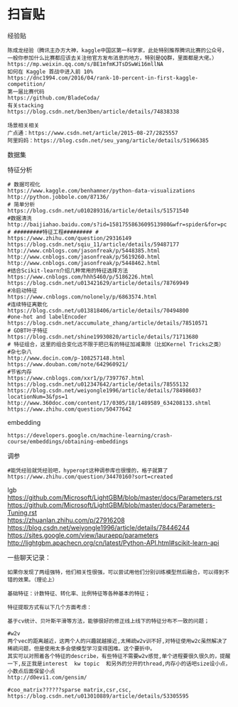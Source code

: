 # 扫盲贴  

经验贴

	陈成龙经验（腾讯主办方大神，kaggle中国区第一科学家，此处特别推荐腾讯比赛的公众号，一般你参加什么比赛都应该去关注他官方发布消息的地方，特别是QQ群，里面都是大佬。）
	https://mp.weixin.qq.com/s/BE1mfmKJTsDSwWi16mllNA
	如何在 Kaggle 首战中进入前 10%
	https://dnc1994.com/2016/04/rank-10-percent-in-first-kaggle-competition/
	第一届比赛代码
	https://github.com/BladeCoda/
	有关stacking
	https://blog.csdn.net/ben3ben/article/details/74838338
	
	场景相关相关
	广点通：https://www.csdn.net/article/2015-08-27/2825557
	阿里妈妈：https://blog.csdn.net/seu_yang/article/details/51966385
数据集  

特征分析  
	
	
	# 数据可视化
	https://www.kaggle.com/benhamner/python-data-visualizations
	http://python.jobbole.com/87136/
	# 简单分析
	https://blog.csdn.net/u010289316/article/details/51571540
	#数据清洗
	http://baijiahao.baidu.com/s?id=1581755863609513980&wfr=spider&for=pc
	# #########特征工程######### #
	https://www.zhihu.com/question/29316149
	https://blog.csdn.net/sqiu_11/article/details/59487177
	http://www.cnblogs.com/jasonfreak/p/5448385.html  
	http://www.cnblogs.com/jasonfreak/p/5619260.html  
	http://www.cnblogs.com/jasonfreak/p/5448462.html 
	#结合Scikit-learn介绍几种常用的特征选择方法
	https://www.cnblogs.com/hhh5460/p/5186226.html
	https://blog.csdn.net/u013421629/article/details/78769949
	#冷启动特征
    https://www.cnblogs.com/nolonely/p/6863574.html
    #连续特征离散化
    https://blog.csdn.net/u013818406/article/details/70494800
	#one-hot and labelEncoder
	https://blog.csdn.net/accumulate_zhang/article/details/78510571
	# GDBT叶子特征
	https://blog.csdn.net/shine19930820/article/details/71713680
	# 特征组合，这里的组合变化远不限于把已有的特征加减乘除（比如Kernel Tricks之类）
	#杂七杂八
	http://www.docin.com/p-108257148.html
	https://www.douban.com/note/642960921/
	#节省内存
	https://www.cnblogs.com/xxr1/p/7397767.html
	https://blog.csdn.net/u012347642/article/details/78555132
	https://blog.csdn.net/weiyongle1996/article/details/78498603?locationNum=3&fps=1
	http://www.360doc.com/content/17/0305/18/1489589_634208133.shtml
	https://www.zhihu.com/question/50477642
embedding

	https://developers.google.cn/machine-learning/crash-course/embeddings/obtaining-embeddings  

调参  

	#能凭经验就凭经验吧，hyperopt这种调参库也很慢的，格子就算了
	https://www.zhihu.com/question/34470160?sort=created  
lgb  
	https://github.com/Microsoft/LightGBM/blob/master/docs/Parameters.rst  
	https://github.com/Microsoft/LightGBM/blob/master/docs/Parameters-Tuning.rst  
	https://zhuanlan.zhihu.com/p/27916208  
	https://blog.csdn.net/weiyongle1996/article/details/78446244  
	https://sites.google.com/view/lauraepp/parameters  
	http://lightgbm.apachecn.org/cn/latest/Python-API.html#scikit-learn-api  
  
一些聊天记录：

    如果你发现了两组强特，他们相关性很强，可以尝试用他们分别训练模型然后融合，可以得到不错的效果。（理论上）

	基础特征：计数特征、转化率、比例特征等各种基本的特征；

	特征提取方式有以下几个方面考虑：

	基于cv统计、贝叶斯平滑等方法，能够很好的修正线上线下的特征分布不一致的问题；
	  
    #w2v
    两个vec的距离越近，这两个人的兴趣就越接近,太稀疏w2v训不好,对特征使用w2c虽然解决了稀疏问题，但是使用太多会使模型学习变得困难。这个要折中。  
    其实可以对照着各个特征的describe，有些特征不需要w2v感觉,单个进程要很久很久的，提醒一下,反正我是interest  kw topic  和另外的分开的thread,内存小的话吧size设小点，小数点后面保留小点  
    http://d0evi1.com/gensim/  
    
    #coo_matrix??????sparse matrix,csr,csc,  
    https://blog.csdn.net/u013010889/article/details/53305595  

